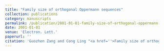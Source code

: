 ```yaml
---
title: "Family size of orthogonal Oppermann sequences"
collection: publications
category: manuscripts
permalink: /publication/2001-01-01-family-size-of-orthogonal-oppermann-sequences
date: 2001-01-01
venue: 'Electron. Lett.'
paperurl: ''
citation: 'Guozhen Zang and Cong Ling "<a href=''>Family size of orthogonal Oppermann sequences</a>", Electron. Lett., vol. 37, pp. 631-632, May 2001.'
---
```

